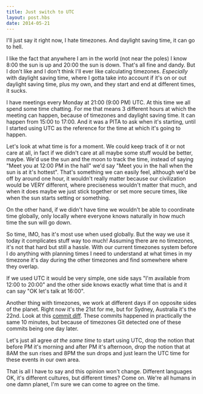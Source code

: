 ```yaml
---
title: Just switch to UTC
layout: post.hbs
date: 2014-05-21
---
```


I'll just say it right now, I hate timezones.  And daylight saving time, it can
go to hell.

I like the fact that anywhere I am in the world (not near the poles) I know 8:00
the sun is up and 20:00 the sun is down.  That's all fine and dandy.  But I
don't like and I don't think I'll ever like calculating timezones.  *Especially*
with daylight saving time, where I gotta take into account if it's on or out
daylight saving time, plus my own, and they start and end at different times, it
sucks.

I have meetings every Monday at 21:00 (9:00 PM) UTC.  At this time we all spend
some time chatting.  For me that means 3 different hours at which the meeting
can happen, because of timezones and daylight saving time.  It can happen from
15:00 to 17:00.  And it was a PITA to ask when it's starting, until I started
using UTC as the reference for the time at which it's going to happen.

Let's look at what time is for a moment. We could keep track of it or not care
at all, in fact if we didn't care at all maybe some stuff would be better,
maybe.  We'd use the sun and the moon to track the time, instead of saying "Meet
you at 12:00 PM in the hall" we'd say "Meet you in the hall when the sun is at
it's hottest".  That's something we can easily feel, although we'd be off by
around one hour, it wouldn't really matter because our civilization would be
VERY different, where preciseness wouldn't matter that much, and when it does
maybe we just stick together or set more secure times, like when the sun starts
setting or something.

On the other hand, if we didn't have time we wouldn't be able to coordinate time
globally, only locally where everyone knows naturally in how much time the sun
will go down.

So time, IMO, has it's most use when used globally.  But the way we use it today
it complicates stuff way too much!  Assuming there are no timezones, it's not
that hard but still a hassle.  With our current timezones system before I do
anything with planning times I need to understand at what times in my timezone
it's day during the other timezones and find somewhere where they overlap.

If we used UTC it would be very simple, one side says "I'm available from 12:00
to 20:00" and the other side knows exactly what time that is and it can say "OK
let's talk at 16:00".

Another thing with timezones, we work at different days if on opposite sides of
the planet.  Right now it's the 21st for me, but for Sydney, Australia it's the
22nd.  Look at this [commit diff][cd].  These commits happened in practically
the same 10 minutes, but because of timezones Git detected one of these commits
being one day later.

[cd]: https://github.com/bevry/website/compare/8b1506f9d7...9271a70a96

Let's just all agree *at the same time* to start using UTC, drop the notion that
before PM it's morning and after PM it's afternoon, drop the notion that at 8AM
the sun rises and 8PM the sun drops and just learn the UTC time for these events
in our own area.

That is all I have to say and this opinion won't change.  Different languages
OK, it's different cultures, but different times?  Come on.  We're all humans in
one damn planet, I'm sure we can come to agree on the time.

